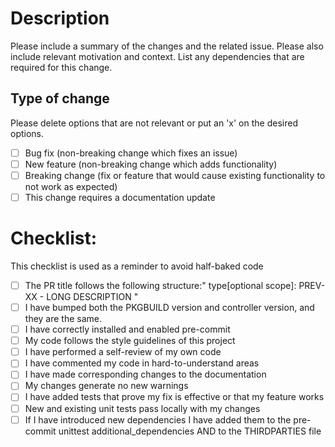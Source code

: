 <!--
SPDX-FileCopyrightText: 2022 Zextras <https://www.zextras.com

SPDX-License-Identifier: AGPL-3.0-only
-->

# Description

Please include a summary of the changes and the related issue. Please also include relevant motivation and context. List any dependencies that are required for this change.

## Type of change

Please delete options that are not relevant or put an 'x' on the desired options.

- [ ] Bug fix (non-breaking change which fixes an issue)
- [ ] New feature (non-breaking change which adds functionality)
- [ ] Breaking change (fix or feature that would cause existing functionality to not work as expected)
- [ ] This change requires a documentation update
# Checklist:

This checklist is used as a reminder to avoid half-baked code
- [ ] The PR title follows the following structure:" type[optional scope]: PREV-XX - LONG DESCRIPTION "
- [ ] I have bumped both the PKGBUILD version and controller version, and they are the same.
- [ ] I have correctly installed and enabled pre-commit
- [ ] My code follows the style guidelines of this project
- [ ] I have performed a self-review of my own code
- [ ] I have commented my code in hard-to-understand areas
- [ ] I have made corresponding changes to the documentation
- [ ] My changes generate no new warnings
- [ ] I have added tests that prove my fix is effective or that my feature works
- [ ] New and existing unit tests pass locally with my changes
- [ ] If I have introduced new dependencies I have added them to the pre-commit unittest additional_dependencies AND to the THIRDPARTIES file